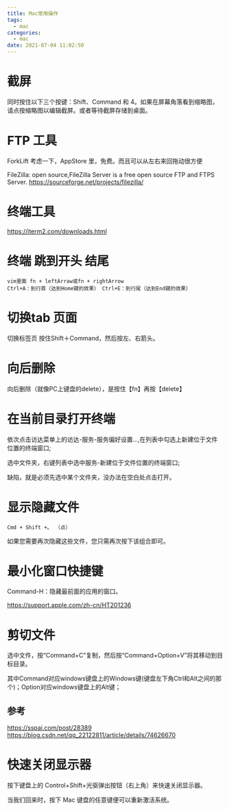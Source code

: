 ```yaml
---
title: Mac常用操作
tags:
  - mac
categories:
  - mac
date: 2021-07-04 11:02:50
---
```


# 截屏

同时按住以下三个按键：Shift、Command 和 4。如果在屏幕角落看到缩略图，请点按缩略图以编辑截屏。或者等待截屏存储到桌面。

# FTP 工具

ForkLift 考虑一下，AppStore 里，免费。而且可以从左右来回拖动很方便

FileZilla: open source,FileZilla Server is a free open source FTP and FTPS Server. https://sourceforge.net/projects/filezilla/

# 终端工具

https://iterm2.com/downloads.html

# 终端 跳到开头 结尾

```
vim里面 fn + leftArraw或fn + rightArrow
Ctrl+A：到行首（达到Home键的效果） Ctrl+E：到行尾（达到End键的效果）
```

# 切换tab 页面

切换标签页  按住Shift＋Command，然后按左、右箭头。

# 向后删除

向后删除（就像PC上键盘的delete），是按住【fn】再按【delete】

# 在当前目录打开终端

依次点击访达菜单上的访达-服务-服务偏好设置...,在列表中勾选上新建位于文件位置的终端窗口;


选中文件夹，右键列表中选中服务-新建位于文件位置的终端窗口;

缺陷，就是必须先选中某个文件夹，没办法在空白处点击打开。

# 显示隐藏文件

```
Cmd + Shift +。 （点）
```

如果您需要再次隐藏这些文件，您只需再次按下该组合即可。

# 最小化窗口快捷键

Command-H：隐藏最前面的应用的窗口。

https://support.apple.com/zh-cn/HT201236

# 剪切文件

选中文件，按“Command+C”复制，然后按“Command+Option+V”将其移动到目标目录。

其中Command对应windows键盘上的Windows键(键盘左下角Ctrl和Alt之间的那个)；Option对应windows键盘上的Alt键；

## 参考

https://sspai.com/post/28389 https://blog.csdn.net/qq_22122811/article/details/74626670

# 快速关闭显示器

按下键盘上的 Control+Shift+光驱弹出按钮（右上角）来快速关闭显示器。

当我们回来时，按下 Mac 键盘的任意键便可以重新激活系统。

